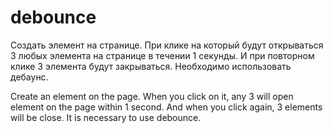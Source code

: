 # debounce

Создать элемент на странице. При клике на который будут открываться 3 любых элемента на странице в течении 1 секунды. И при повторном клике 3 элемента будут закрываться. Необходимо использовать дебаунс.

Create an element on the page. When you click on it, any 3 will open element on the page within 1 second. And when you click again, 3 elements will be close. It is necessary to use debounce.
